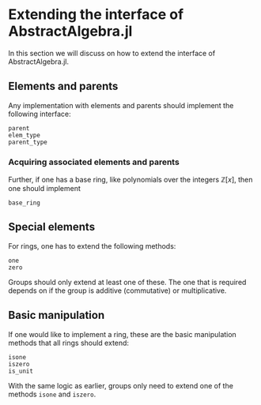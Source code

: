 # Extending the interface of AbstractAlgebra.jl

In this section we will discuss on how to extend the interface of
AbstractAlgebra.jl.

## Elements and parents

Any implementation with elements and parents should implement the following
interface:

```@docs
parent
elem_type
parent_type
```

### Acquiring associated elements and parents

Further, if one has a base ring, like polynomials over the integers
$\mathbb{Z}[x]$, then one should implement

```@docs
base_ring
```

## Special elements

For rings, one has to extend the following methods:

```@docs
one
zero
```

Groups should only extend at least one of these. The one that is required
depends on if the group is additive (commutative) or multiplicative.

## Basic manipulation

If one would like to implement a ring, these are the basic manipulation methods
that all rings should extend:

```@docs
isone
iszero
is_unit
```

With the same logic as earlier, groups only need to extend one of the methods
`isone` and `iszero`.
